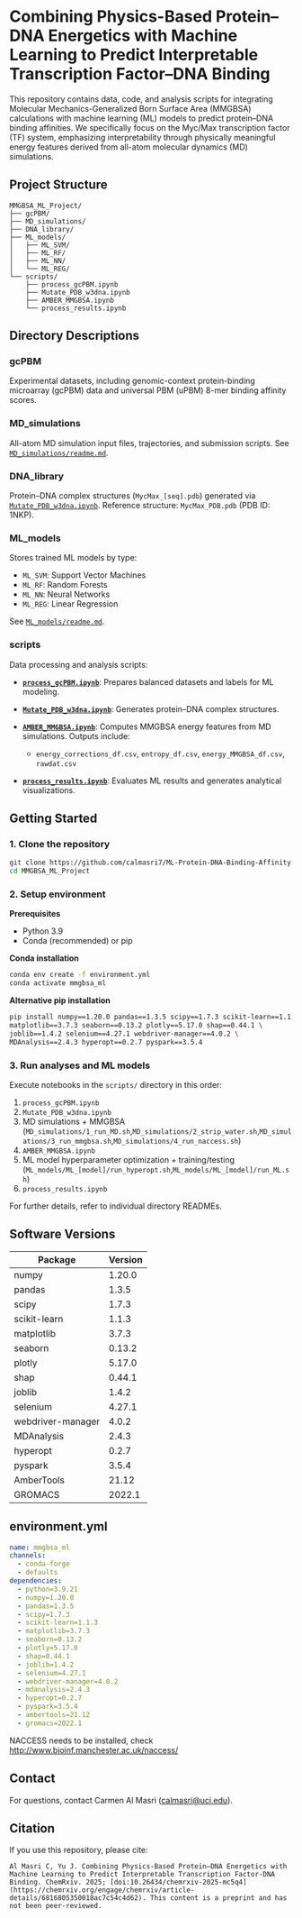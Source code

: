 # Combining Physics-Based Protein–DNA Energetics with Machine Learning to Predict Interpretable Transcription Factor–DNA Binding

This repository contains data, code, and analysis scripts for integrating Molecular Mechanics-Generalized Born Surface Area (MMGBSA) calculations with machine learning (ML) models to predict protein–DNA binding affinities. We specifically focus on the Myc/Max transcription factor (TF) system, emphasizing interpretability through physically meaningful energy features derived from all-atom molecular dynamics (MD) simulations.

## Project Structure

```
MMGBSA_ML_Project/
├── gcPBM/
├── MD_simulations/
├── DNA_library/
├── ML_models/
│   ├── ML_SVM/
│   ├── ML_RF/
│   ├── ML_NN/
│   └── ML_REG/
└── scripts/
    ├── process_gcPBM.ipynb
    ├── Mutate_PDB_w3dna.ipynb
    ├── AMBER_MMGBSA.ipynb
    └── process_results.ipynb
```

## Directory Descriptions

### gcPBM

Experimental datasets, including genomic-context protein-binding microarray (gcPBM) data and universal PBM (uPBM) 8-mer binding affinity scores.

### MD\_simulations

All-atom MD simulation input files, trajectories, and submission scripts. See [`MD_simulations/readme.md`](MD_simulations/readme.md).

### DNA\_library

Protein–DNA complex structures (`MycMax_[seq].pdb`) generated via [`Mutate_PDB_w3dna.ipynb`](scripts/Mutate_PDB_w3dna.ipynb). Reference structure: `MycMax_PDB.pdb` (PDB ID: 1NKP).

### ML\_models

Stores trained ML models by type:

* `ML_SVM`: Support Vector Machines
* `ML_RF`: Random Forests
* `ML_NN`: Neural Networks
* `ML_REG`: Linear Regression

See [`ML_models/readme.md`](ML_models/readme.md).

### scripts

Data processing and analysis scripts:

* **[`process_gcPBM.ipynb`](scripts/process_gcPBM.ipynb)**: Prepares balanced datasets and labels for ML modeling.
* **[`Mutate_PDB_w3dna.ipynb`](scripts/Mutate_PDB_w3dna.ipynb)**: Generates protein–DNA complex structures.
* **[`AMBER_MMGBSA.ipynb`](scripts/AMBER_MMGBSA.ipynb)**: Computes MMGBSA energy features from MD simulations. Outputs include:

  * `energy_corrections_df.csv`, `entropy_df.csv`, `energy_MMGBSA_df.csv`, `rawdat.csv`
* **[`process_results.ipynb`](scripts/process_results.ipynb)**: Evaluates ML results and generates analytical visualizations.

## Getting Started

### 1. Clone the repository

```bash
git clone https://github.com/calmasri7/ML-Protein-DNA-Binding-Affinity.git
cd MMGBSA_ML_Project
```

### 2. Setup environment

**Prerequisites**

* Python 3.9
* Conda (recommended) or pip

**Conda installation**

```bash
conda env create -f environment.yml
conda activate mmgbsa_ml
```

**Alternative pip installation**

```bash
pip install numpy==1.20.0 pandas==1.3.5 scipy==1.7.3 scikit-learn==1.1.3 \
matplotlib==3.7.3 seaborn==0.13.2 plotly==5.17.0 shap==0.44.1 \
joblib==1.4.2 selenium==4.27.1 webdriver-manager==4.0.2 \
MDAnalysis==2.4.3 hyperopt==0.2.7 pyspark==3.5.4
```

### 3. Run analyses and ML models

Execute notebooks in the `scripts/` directory in this order:

1. `process_gcPBM.ipynb`
2. `Mutate_PDB_w3dna.ipynb`
3. MD simulations + MMGBSA (`MD_simulations/1_run_MD.sh`,`MD_simulations/2_strip_water.sh`,`MD_simulations/3_run_mmgbsa.sh`,`MD_simulations/4_run_naccess.sh`)
4. `AMBER_MMGBSA.ipynb`
5. ML model hyperparameter optimization + training/testing (`ML_models/ML_[model]/run_hyperopt.sh`,`ML_models/ML_[model]/run_ML.sh`)
6. `process_results.ipynb`

For further details, refer to individual directory READMEs.

## Software Versions

| Package           | Version |
| ----------------- | ------- |
| numpy             | 1.20.0  |
| pandas            | 1.3.5   |
| scipy             | 1.7.3   |
| scikit-learn      | 1.1.3   |
| matplotlib        | 3.7.3   |
| seaborn           | 0.13.2  |
| plotly            | 5.17.0  |
| shap              | 0.44.1  |
| joblib            | 1.4.2   |
| selenium          | 4.27.1  |
| webdriver-manager | 4.0.2   |
| MDAnalysis        | 2.4.3   |
| hyperopt          | 0.2.7   |
| pyspark           | 3.5.4   |
| AmberTools        | 21.12   |
| GROMACS           | 2022.1  |

## environment.yml

```yaml
name: mmgbsa_ml
channels:
  - conda-forge
  - defaults
dependencies:
  - python=3.9.21
  - numpy=1.20.0
  - pandas=1.3.5
  - scipy=1.7.3
  - scikit-learn=1.1.3
  - matplotlib=3.7.3
  - seaborn=0.13.2
  - plotly=5.17.0
  - shap=0.44.1
  - joblib=1.4.2
  - selenium=4.27.1
  - webdriver-manager=4.0.2
  - mdanalysis=2.4.3
  - hyperopt=0.2.7
  - pyspark=3.5.4
  - ambertools=21.12
  - gromacs=2022.1
```

NACCESS needs to be installed, check http://www.bioinf.manchester.ac.uk/naccess/

## Contact

For questions, contact Carmen Al Masri ([calmasri@uci.edu](mailto:calmasri@uci.edu)).

## Citation

If you use this repository, please cite:

```
Al Masri C, Yu J. Combining Physics-Based Protein–DNA Energetics with Machine Learning to Predict Interpretable Transcription Factor-DNA Binding. ChemRxiv. 2025; [doi:10.26434/chemrxiv-2025-mc5q4](https://chemrxiv.org/engage/chemrxiv/article-details/6816805350018ac7c54c4d62). This content is a preprint and has not been peer-reviewed.
```

